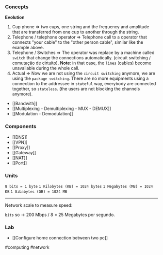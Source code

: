 ### Concepts

**Evolution**

1. Cup phone => two cups, one string and the frequency and amplitude that are transferred from one cup to another through the string. 
2. Telephone / telephone operator => Telephone call to a operator that connects "your cable" to the "other person cable", similar like the example above.
3. Telephone / Switches => The operator was replace by a machine called `switch` that change the connections automatically. (circuit switching / comutação de cirtuito).
	**Note**: in that case, the `lines` (cables) become unavailable during the whole call.
4. Actual => Now we are not using the `circuit switching` anymore, we are using the `package switching`. There are no more equipments using a connection to the addressee in `stateful` way, everybody are connected together, so `stateless`. (the users are not blocking the channels anymore).

* [[Bandwith]]
* [[Multiplexing - Demultiplexing - MUX - DEMUX]]
* [[Modulation - Demodulation]]
### Components

* [[DNS]]
* [[VPN]]
* [[Proxy]]
* [[Gateway]]
* [[NAT]]
* [[Port]]
### Units

`8 bits = 1 byte`
`1 Kilobytes (KB) = 1024 bytes`
`1 Megabytes (MB) = 1024 KB`
`1 Gibabytes (GB) = 1024 MB`

<hr>

Network scale to measure speed: 

`bits` so -> 200 Mbps / 8 = 25 Megabytes por segundo.

### Lab

* [[Configure home connection between two pc]]

#computing #network
